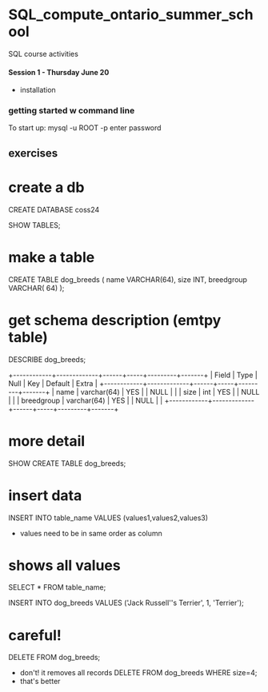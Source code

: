 # SQL_compute_ontario_summer_school
SQL course activities
#### Session 1 - Thursday June 20
- installation

### getting started w command line
To start up: mysql -u ROOT -p
enter password


## exercises
# create a db
CREATE DATABASE coss24

SHOW TABLES;
# make a table
CREATE TABLE dog_breeds ( name VARCHAR(64), size INT, breedgroup VARCHAR(
64) );
# get schema description (emtpy table)
DESCRIBE dog_breeds;

+------------+-------------+------+-----+---------+-------+
| Field      | Type        | Null | Key | Default | Extra |
+------------+-------------+------+-----+---------+-------+
| name       | varchar(64) | YES  |     | NULL    |       |
| size       | int         | YES  |     | NULL    |       |
| breedgroup | varchar(64) | YES  |     | NULL    |       |
+------------+-------------+------+-----+---------+-------+

# more detail
SHOW CREATE TABLE dog_breeds;

# insert data
INSERT INTO table_name VALUES (values1,values2,values3)
- values need to be in same order as column

# shows all values
SELECT * FROM table_name;


INSERT INTO dog_breeds VALUES ('Jack Russell''s Terrier', 1, 'Terrier');

# careful!
DELETE FROM dog_breeds;
 - don't! it removes all records
DELETE FROM dog_breeds WHERE size=4;
- that's better
